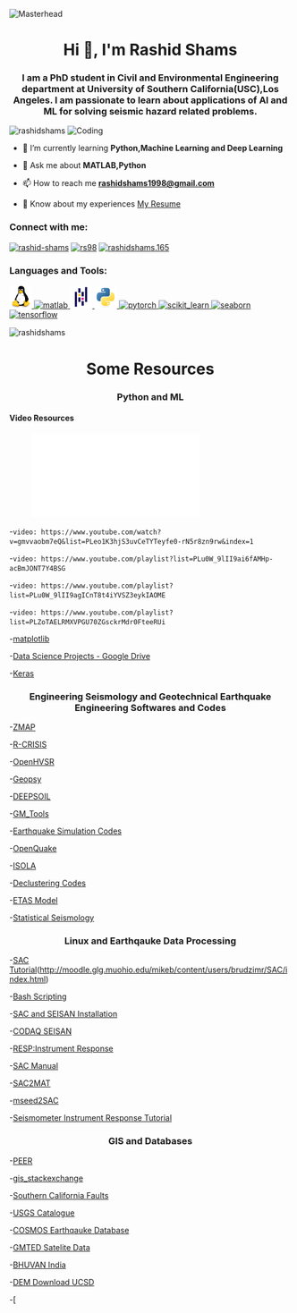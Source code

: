 ![Masterhead](https://c.tenor.com/LDuF2jVabwoAAAAC/banner-welcome.gif)
<h1 align="center">Hi 👋, I'm Rashid Shams</h1>
<h3 align="center">I am a PhD student in Civil and Environmental Engineering department at University of Southern California(USC),Los Angeles. I am passionate to learn about applications of AI and ML for solving seismic hazard related problems.</h3>
<img align="right" alt="Coding" width="400" src="https://acropolis-wp-content-uploads.s3.us-west-1.amazonaws.com/2019/02/hero.gif">

<p align="left"> <img src="https://komarev.com/ghpvc/?username=rashidshams&label=Profile%20views&color=0e75b6&style=flat" alt="rashidshams" /> </p>


- 🌱 I’m currently learning **Python,Machine Learning and Deep Learning**


- 💬 Ask me about **MATLAB,Python**


- 📫 How to reach me **rashidshams1998@gmail.com**


- 📄 Know about my experiences [My Resume](https://drive.google.com/file/d/1zpxXwc2wkRJUtGPt7PU-Lye1uXl1ytxc/view?usp=sharing)

<h3 align="left">Connect with me:</h3>
<p align="left">
<a href="https://linkedin.com/in/rashid-shams" target="blank"><img align="center" src="https://raw.githubusercontent.com/rahuldkjain/github-profile-readme-generator/master/src/images/icons/Social/linked-in-alt.svg" alt="rashid-shams" height="30" width="40" /></a>
<a href="https://kaggle.com/rs98" target="blank"><img align="center" src="https://raw.githubusercontent.com/rahuldkjain/github-profile-readme-generator/master/src/images/icons/Social/kaggle.svg" alt="rs98" height="30" width="40" /></a>
<a href="https://instagram.com/rashid.shams.165" target="blank"><img align="center" src="https://raw.githubusercontent.com/rahuldkjain/github-profile-readme-generator/master/src/images/icons/Social/instagram.svg" alt="rashidshams.165" height="30" width="40" /></a>
</p>

<h3 align="left">Languages and Tools:</h3>
<p align="left"> <a href="https://www.linux.org/" target="_blank" rel="noreferrer"> <img src="https://raw.githubusercontent.com/devicons/devicon/master/icons/linux/linux-original.svg" alt="linux" width="40" height="40"/> </a> <a href="https://www.mathworks.com/" target="_blank" rel="noreferrer"> <img src="https://upload.wikimedia.org/wikipedia/commons/2/21/Matlab_Logo.png" alt="matlab" width="40" height="40"/> </a> <a href="https://pandas.pydata.org/" target="_blank" rel="noreferrer"> <img src="https://raw.githubusercontent.com/devicons/devicon/2ae2a900d2f041da66e950e4d48052658d850630/icons/pandas/pandas-original.svg" alt="pandas" width="40" height="40"/> </a> <a href="https://www.python.org" target="_blank" rel="noreferrer"> <img src="https://raw.githubusercontent.com/devicons/devicon/master/icons/python/python-original.svg" alt="python" width="40" height="40"/> </a> <a href="https://pytorch.org/" target="_blank" rel="noreferrer"> <img src="https://www.vectorlogo.zone/logos/pytorch/pytorch-icon.svg" alt="pytorch" width="40" height="40"/> </a> <a href="https://scikit-learn.org/" target="_blank" rel="noreferrer"> <img src="https://upload.wikimedia.org/wikipedia/commons/0/05/Scikit_learn_logo_small.svg" alt="scikit_learn" width="40" height="40"/> </a> <a href="https://seaborn.pydata.org/" target="_blank" rel="noreferrer"> <img src="https://seaborn.pydata.org/_images/logo-mark-lightbg.svg" alt="seaborn" width="40" height="40"/> </a> <a href="https://www.tensorflow.org" target="_blank" rel="noreferrer"> <img src="https://www.vectorlogo.zone/logos/tensorflow/tensorflow-icon.svg" alt="tensorflow" width="40" height="40"/> </a> </p>

<p><img align="center" src="https://github-readme-stats.vercel.app/api/top-langs?username=rashidshams&show_icons=true&locale=en&layout=compact" alt="rashidshams" /></p>

<h1 align="center">Some Resources</h1>

<h3 align="center">Python and ML</h3>
<h4 align="left">Video Resources</h4>

<figure class="video_container">
  <iframe src="[https://drive.google.com/file/d/0B6m34D8cFdpMZndKTlBRU0tmczg/preview](https://www.youtube.com/watch?v=gmvvaobm7eQ&list=PLeo1K3hjS3uvCeTYTeyfe0-rN5r8zn9rw&index=1)" frameborder="0" allowfullscreen="true"> </iframe>
</figure>

-`video: https://www.youtube.com/watch?v=gmvvaobm7eQ&list=PLeo1K3hjS3uvCeTYTeyfe0-rN5r8zn9rw&index=1`

-`video: https://www.youtube.com/playlist?list=PLu0W_9lII9ai6fAMHp-acBmJONT7Y4BSG`

-`video: https://www.youtube.com/playlist?list=PLu0W_9lII9agICnT8t4iYVSZ3eykIAOME`

-`video: https://www.youtube.com/playlist?list=PLZoTAELRMXVPGU70ZGsckrMdr0FteeRUi`

-[matplotlib](https://matplotlib.org/stable/tutorials/introductory/usage.html)

-[Data Science Projects - Google Drive](https://drive.google.com/drive/folders/1XdPbyAc9iWml0fPPNX91Yq3BRwkZAG2M)

-[Keras](https://keras.io/api/)

<h3 align="center">Engineering Seismology and Geotechnical Earthquake Engineering Softwares and Codes</h3>

-[ZMAP](https://github.com/CelsoReyes/zmap7/blob/master/README.md)

-[R-CRISIS](http://www.r-crisis.com/)

-[OpenHVSR](https://www.samuelbignardi.com/en/blog/openhvsr-imaging-subsurface-2d3d-elastic-properties-through-multiple-hvsr-modeling-and)

-[Geopsy](https://www.geopsy.org/)

-[DEEPSOIL](http://deepsoil.cee.illinois.edu/)

-[GM_Tools](https://www.risksciences.ucla.edu/nhr3/gmtools#RCTC)

-[Earthquake Simulation Codes](http://www.daveboore.com/software_online.html)

-[OpenQuake](https://www.globalquakemodel.org/oq-get-started)

-[ISOLA](http://seismo.geology.upatras.gr/isola/download.html)

-[Declustering Codes](https://gitlab.seismo.ethz.ch/reyesc/zmap/blob/faa87c8e2e92298a0f6cff3ca97313f07438442b/src/thomas/decluster/MonteDeclus.m)

-[ETAS Model](https://github.com/jalilian/ETAS)

-[Statistical Seismology](http://geophysics.eas.gatech.edu/people/bsullivan/tutorial/StatisticalSeismology.htm#part1_1)

<h3 align="center">Linux and Earthqauke Data Processing</h3>

-[SAC Tutorial](http://geophysics.eas.gatech.edu/classes/SAC/)(http://moodle.glg.muohio.edu/mikeb/content/users/brudzimr/SAC/index.html)

-[Bash Scripting](https://iasbs.ac.ir/~aghods/tutorials/tutorial_bash_for_geophysicist/bash-for-geophysicist.html)

-[SAC and SEISAN Installation](https://sites.google.com/view/anupam2372/learning/seisan?authuser=0)

-[CODAQ SEISAN](https://seis.geus.net/software/seisan/node185.html)

-[RESP:Instrument Response](https://seis.geus.net/software/seisan/node231.html)

-[SAC Manual](http://www.adc1.iris.edu/files/sac-manual/)

-[SAC2MAT](https://github.com/mrzac/sac2mat)

-[mseed2SAC](https://www.jakewalter.net/sacresponse.html)

-[Seismometer Instrument Response Tutorial](https://www.jakewalter.net/sacresponse.html)

<h3 align="center">GIS and Databases</h3>

-[PEER](https://peer.berkeley.edu/research/data-sciences/databases)

-[gis_stackexchange](https://gis.stackexchange.com/questions/435595/how-to-get-slope-and-curvature-values-at-each-point-of-a-grid-point-using-arcmap)

-[Southern California Faults](https://scedc.caltech.edu/earthquake/significant.html)

-[USGS Catalogue](https://earthquake.usgs.gov/earthquakes/search/)

-[COSMOS Earthqauke Database](https://www.strongmotioncenter.org/vdc/scripts/default.plx)

-[GMTED Satelite Data](https://topotools.cr.usgs.gov/gmted_viewer/viewer.htm)

-[BHUVAN India](https://bhuvan-app3.nrsc.gov.in/data/download/index.php#)

-[DEM Download UCSD](https://topex.ucsd.edu/WWW_html/mar_topo.html)

-[
